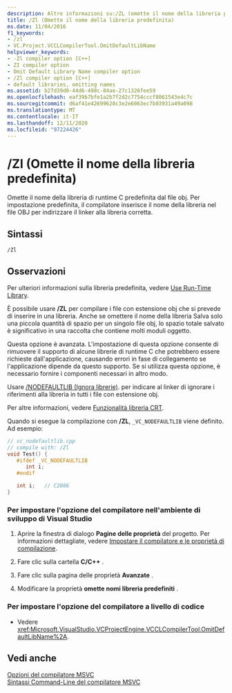 ```yaml
---
description: Altre informazioni su:/ZL (omette il nome della libreria predefinita)
title: /Zl (Omette il nome della libreria predefinita)
ms.date: 11/04/2016
f1_keywords:
- /zl
- VC.Project.VCCLCompilerTool.OmitDefaultLibName
helpviewer_keywords:
- -Zl compiler option [C++]
- ZI compiler option
- Omit Default Library Name compiler option
- /Zl compiler option [C++]
- default libraries, omitting names
ms.assetid: b27d39d0-44d6-498c-84ae-27c1326fee59
ms.openlocfilehash: eaf39b7bfe1a2b7f2d2c7754cccf8061543e4c7c
ms.sourcegitcommit: d6af41e42699628c3e2e6063ec7b03931a49a098
ms.translationtype: MT
ms.contentlocale: it-IT
ms.lasthandoff: 12/11/2020
ms.locfileid: "97224426"
---
```

# <a name="zl-omit-default-library-name"></a>/Zl (Omette il nome della libreria predefinita)

Omette il nome della libreria di runtime C predefinita dal file obj. Per impostazione predefinita, il compilatore inserisce il nome della libreria nel file OBJ per indirizzare il linker alla libreria corretta.

## <a name="syntax"></a>Sintassi

```
/Zl
```

## <a name="remarks"></a>Osservazioni

Per ulteriori informazioni sulla libreria predefinita, vedere [Use Run-Time Library](md-mt-ld-use-run-time-library.md).

È possibile usare **/ZL** per compilare i file con estensione obj che si prevede di inserire in una libreria. Anche se omettere il nome della libreria Salva solo una piccola quantità di spazio per un singolo file obj, lo spazio totale salvato è significativo in una raccolta che contiene molti moduli oggetto.

Questa opzione è avanzata. L'impostazione di questa opzione consente di rimuovere il supporto di alcune librerie di runtime C che potrebbero essere richieste dall'applicazione, causando errori in fase di collegamento se l'applicazione dipende da questo supporto. Se si utilizza questa opzione, è necessario fornire i componenti necessari in altro modo.

Usare [/NODEFAULTLIB (Ignora librerie)](nodefaultlib-ignore-libraries.md). per indicare al linker di ignorare i riferimenti alla libreria in tutti i file con estensione obj.

Per altre informazioni, vedere [Funzionalità libreria CRT](../../c-runtime-library/crt-library-features.md).

Quando si esegue la compilazione con **/ZL**, `_VC_NODEFAULTLIB` viene definito.  Ad esempio:

```cpp
// vc_nodefaultlib.cpp
// compile with: /Zl
void Test() {
   #ifdef _VC_NODEFAULTLIB
      int i;
   #endif

   int i;   // C2086
}
```

### <a name="to-set-this-compiler-option-in-the-visual-studio-development-environment"></a>Per impostare l'opzione del compilatore nell'ambiente di sviluppo di Visual Studio

1. Aprire la finestra di dialogo **Pagine delle proprietà** del progetto. Per informazioni dettagliate, vedere [Impostare il compilatore e le proprietà di compilazione](../working-with-project-properties.md).

1. Fare clic sulla cartella **C/C++** .

1. Fare clic sulla pagina delle proprietà **Avanzate** .

1. Modificare la proprietà **omette nomi libreria predefiniti** .

### <a name="to-set-this-compiler-option-programmatically"></a>Per impostare l'opzione del compilatore a livello di codice

- Vedere <xref:Microsoft.VisualStudio.VCProjectEngine.VCCLCompilerTool.OmitDefaultLibName%2A>.

## <a name="see-also"></a>Vedi anche

[Opzioni del compilatore MSVC](compiler-options.md)<br/>
[Sintassi Command-Line del compilatore MSVC](compiler-command-line-syntax.md)
